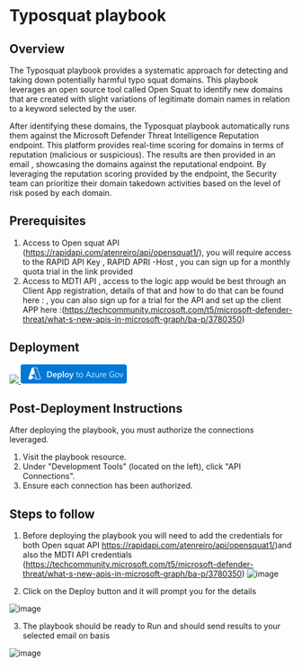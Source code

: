 # Typosquat playbook 

## Overview
The Typosquat playbook provides a systematic approach for detecting and taking down potentially harmful typo squat domains. This playbook leverages an open source tool called Open Squat to identify new domains that are created with slight variations of legitimate domain names in relation to a keyword selected by the user.

After identifying these domains, the Typosquat playbook automatically runs them against the Microsoft Defender Threat Intelligence Reputation endpoint. This platform provides real-time scoring for domains in terms of reputation (malicious or suspicious). The results are then provided in an email , showcasing the domains against the reputational endpoint. By leveraging the reputation scoring provided by the endpoint, the Security team can prioritize their domain takedown activities based on the level of risk posed by each domain.

## Prerequisites
1. Access to Open squat API (https://rapidapi.com/atenreiro/api/opensquat1/), you will require access to the RAPID API Key , RAPID APRI -Host , you can sign up for a monthly quota trial in the link provided
2. Access to MDTI API , access to the logic app would be best through an Client App registration, details of that and how to do that can be found here : , you can also sign up for a trial for the API  and set up the client APP here :(https://techcommunity.microsoft.com/t5/microsoft-defender-threat/what-s-new-apis-in-microsoft-graph/ba-p/3780350)

## Deployment


<a href="https://portal.azure.com/#create/Microsoft.Template/uri/https%3A%2F%2Fraw.githubusercontent.com%2FKwachSean%2FMDTIplaybooks%2Fmain%2FTyposquat(openSquat)
%2Fazuredeploy.json"
target="_blank">
    <img src="https://aka.ms/deploytoazurebutton"/>
</a>
<a href="https://portal.azure.com/#create/Microsoft.Template/uri/https%3A%2F%2Fraw.githubusercontent.com%2FKwachSean%2FMDTIplaybooks%2Fmain%2FTyposquat(openSquat)
%2Fazuredeploy.json"
target="_blank">
    <img src="https://raw.githubusercontent.com/Azure/azure-quickstart-templates/master/1-CONTRIBUTION-GUIDE/images/deploytoazuregov.png"/>
</a>

## Post-Deployment Instructions
After deploying the playbook, you must authorize the connections leveraged.

1. Visit the playbook resource.
2. Under "Development Tools" (located on the left), click "API Connections".
3. Ensure each connection has been authorized.


## Steps to follow 
1. Before deploying the playbook you will need to add the credentials for both Open squat API https://rapidapi.com/atenreiro/api/opensquat1/)and also the MDTI API credentials (https://techcommunity.microsoft.com/t5/microsoft-defender-threat/what-s-new-apis-in-microsoft-graph/ba-p/3780350)
![image](https://user-images.githubusercontent.com/67633117/236250963-c06fa774-c2e9-41e1-878d-2d9491f7b71d.png)


2. Click on the Deploy button and it will prompt you for the details

![image](https://user-images.githubusercontent.com/67633117/236240536-183b70e9-3909-4d49-91fa-a17f48d21c4b.png)

3. The playbook should be ready to Run and should send results to your selected email on basis 

![image](https://user-images.githubusercontent.com/67633117/236242629-28d2cebc-2562-4d9a-987c-3431099aa6af.png)



